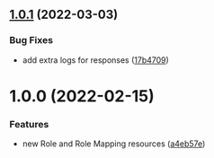 ## [1.0.1](https://github.com/jagregory/cdk-aws-opensearch-api/compare/v1.0.0...v1.0.1) (2022-03-03)


### Bug Fixes

* add extra logs for responses ([17b4709](https://github.com/jagregory/cdk-aws-opensearch-api/commit/17b4709839bd63f8dde33942e9b958e5f289a8d9))

# 1.0.0 (2022-02-15)


### Features

* new Role and Role Mapping resources ([a4eb57e](https://github.com/jagregory/cdk-aws-opensearch-api/commit/a4eb57ecbb63c67740867d5ad946fa4630e7ae59))

